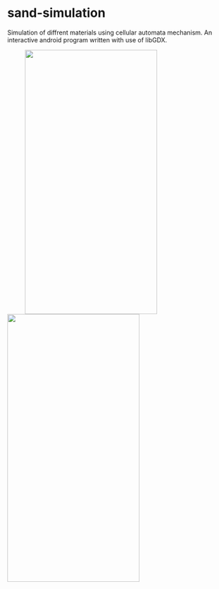 # sand-simulation
Simulation of diffrent materials using cellular automata mechanism.
An interactive android program written with use of libGDX.


<p float="left">
  <img src="https://github.com/SAlberte/sand-simulation/blob/master/GIF-210502_002058.gif" width="300" height="600" hspace="40"/>
  
  <img src="https://github.com/SAlberte/sand-simulation/blob/master/GIF-210502_003012.gif" width="300" height="608"/>
</p>


